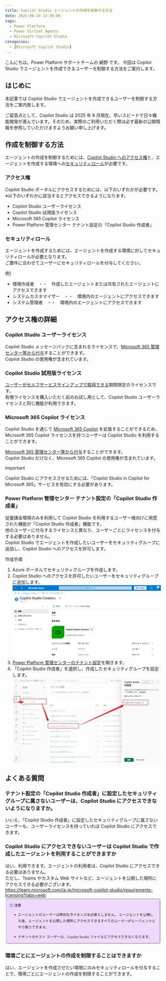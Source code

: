 ```yaml
---
title: Copilot Studio エージェントの作成を制御する方法
date: 2025-06-14 13:30:00
tags:
  - Power Platform
  - Power Virtual Agents
  - Microsoft Copilot Studio
categories:
  - [Microsoft Copilot Studio]
---
```


こんにちは。Power Platform サポートチームの 網野 です。
今回は Copilot Studio でエージェントを作成できるユーザーを制御する方法をご案内します。

<!-- more -->

## はじめに
本記事では Copilot Studio でエージェントを作成できるユーザーを制御する方法をご案内致します。

ご留意点として、Copilot Studio は 2025 年 8 月現在、早いスピードで日々機能開発が進んでいます。そのため、実際のご利用いただく際は必ず最新の公開情報を参照していただけますようお願い申し上げます。

## 作成を制御する方法
エージェントの作成を制御するためには、[Copilot Studio へのアクセス権](https://learn.microsoft.com/en-us/microsoft-copilot-studio/billing-licensing#copilot-studio-use-rights-included-with-microsoft-365-copilot-license)と、エージェントを作成する環境への[セキュリティロール](https://learn.microsoft.com/ja-jp/microsoft-copilot-studio/admin-share-bots?tabs=web#assign-environment-security-roles)が必要です。

### アクセス権
Copilot Studio ポータルにアクセスするためには、以下のいずれかが必要です。  
※以下のいずれかに該当するとアクセスできるようになります。

* Copilot Studio ユーザーライセンス
* Copilot Studio 試用版ライセンス
* Microsoft 365 Copilot ライセンス
* Power Platform 管理センター テナント設定の「Copilot Studio 作成者」


### セキュリティロール
エージェントを作成するためには、エージェントを作成する環境に対してセキュリティロールが必要となります。  
ご要件に合わせてユーザーにセキュリティロールを付与してください。

例）
* 環境作成者　・・　作成したエージェントまたは共有されたエージェントにアクセスできます
* システムカスタマイザー　・・　環境内のエージェントにアクセスできます
* システム管理者　・・　環境内のエージェントにアクセスできます


## アクセス権の詳細

### Copilot Studio ユーザーライセンス
Copilot Studio メッセージパックに含まれるライセンスで、[Microsoft 365 管理センター等から付与](https://learn.microsoft.com/ja-jp/microsoft-copilot-studio/requirements-licensing?tabs=web#assign-licenses-to-users
)することができます。  
Copilot Studio の使用権が含まれています。

### Copilot Studio 試用版ライセンス
[ユーザーがセルフサービスサインアップで取得できる](https://learn.microsoft.com/ja-jp/microsoft-copilot-studio/sign-up-individual)期間限定のライセンスです。  
有償ライセンスを購入いただく前のお試し用として、Copilot Studio ユーザーライセンスと同じ機能が利用できます。

### Microsoft 365 Copilot ライセンス
Copilot Studio を通じて [Microsoft 365 Copilot](https://learn.microsoft.com/ja-jp/copilot/microsoft-365/microsoft-365-copilot-overview) を拡張することができるため、Microsoft 365 Copilot ライセンスを持つユーザーは Copilot Studio を利用することができます。  

[Microsoft 365 管理センター等から付与](https://learn.microsoft.com/ja-jp/copilot/microsoft-365/microsoft-365-copilot-setup#step-2---provision-microsoft-365-copilot-licenses)することができます。　  
Copilot Studio だけなく、Microsoft 365 Copilot の使用権が含まれています。

> [!IMPORTANT]
> Copilot Studio にアクセスさせるためには、「Copilot Studio in Copilot for Microsoft 365」サービスを有効にする必要があります。

### Power Platform 管理センター テナント設定の「Copilot Studio 作成者」
従量課金環境のみを利用して Copilot Studio を利用するユーザー様向けに用意された機能が「Copilot Studio 作成者」機能です。  
他のユーザーに付与するライセンスと異なり、ユーザーごとにライセンスを付与する必要はありません。  
Copilot Studio でエージェントを作成したいユーザーをセキュリティグループに追加し、Copilot Studio へのアクセスを許可します。

作成手順
1. Azure ポータルでセキュリティグループを作成します。
1. Copilot Studio へのアクセスを許可したいユーザーをセキュリティグループに追加します。
![](./how-to-block-access-mcsportal/securitygroup.png)
1. [Power Platform 管理センターのテナント設定](https://admin.powerplatform.microsoft.com/manage/tenantsettings)を開きます。
1. 「Copilot Studio 作成者」を選択し、作成したセキュリティグループを設定します。
![](./how-to-block-access-mcsportal/tenant_setting.png)


## よくある質問
### テナント設定の「Copilot Studio 作成者」に設定したセキュリティグループに属さないユーザーは、Copilot Studio にアクセスできないようになりますか。
いいえ、「Copilot Studio 作成者」に設定したセキュリティグループに属さないユーザーも、ユーザーライセンスを持っていれば Copilot Studio にアクセスできます。

### Copilot Studio にアクセスできないユーザーは Copilot Studio で作成したエージェントを利用することができますか
はい、利用できます。エージェントの利用者は、Copilot Studio にアクセスできる必要はありません。  
ただし、Teams やカスタム Web サイトなど、エージェントを公開した場所にアクセスできる必要がございます。  
https://learn.microsoft.com/ja-jp/microsoft-copilot-studio/requirements-licensing?tabs=web
![](./how-to-block-access-mcsportal/c2licensing.png)

### 環境ごとにエージェントの作成を制限することはできますか
はい、エージェントを作成させたい環境にのみセキュリティロールを付与することで、環境ごとにエージェントの作成を制限することができます。

